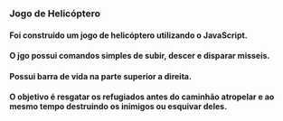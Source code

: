 ### Jogo de Helicóptero

#### Foi construido um jogo de helicóptero utilizando o JavaScript.
#### O jgo possui comandos simples de subir, descer e disparar misseis.
#### Possui barra de vida na parte superior a direita.
#### O objetivo é resgatar os refugiados antes do caminhão atropelar e ao mesmo tempo destruindo os inimigos ou esquivar deles.
